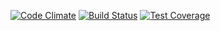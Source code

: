 [![Code Climate](https://codeclimate.com/github/seanchas/graphql/badges/gpa.svg)](https://codeclimate.com/github/seanchas/graphql)
[![Build Status](https://travis-ci.org/seanchas/graphql.svg?branch=master)](https://travis-ci.org/seanchas/graphql)
[![Test Coverage](https://codeclimate.com/github/seanchas/graphql/badges/coverage.svg)](https://codeclimate.com/github/seanchas/graphql/coverage)
